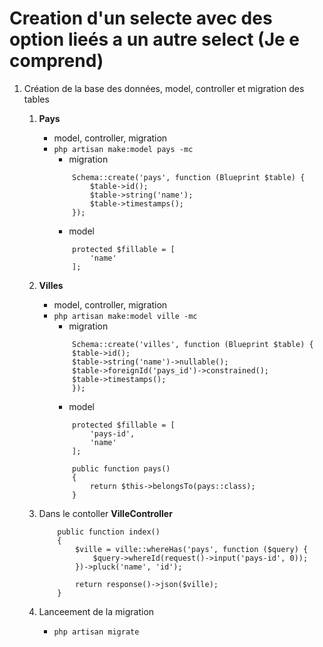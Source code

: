 # Creation d'un selecte avec des option lieés a un autre select (Je e comprend)

1. Création de la base des données, model, controller et migration des tables 
    1. **Pays**
        - model, controller, migration 
        - `php artisan make:model pays -mc`
            - migration 
            ```
                Schema::create('pays', function (Blueprint $table) {
                    $table->id();
                    $table->string('name');
                    $table->timestamps();
                });
            ```
            - model
            ```
                protected $fillable = [
                    'name'
                ];
            ```

    2. **Villes** 
        - model, controller, migration 
        - `php artisan make:model ville -mc`
            - migration
            ```
                Schema::create('villes', function (Blueprint $table) {
                $table->id();
                $table->string('name')->nullable();
                $table->foreignId('pays_id')->constrained();
                $table->timestamps();
                });
            ```
            - model
            ```
                protected $fillable = [
                    'pays-id',
                    'name'
                ];

                public function pays()
                {
                    return $this->belongsTo(pays::class);
                }
            ```
    3. Dans le contoller **VilleController**
        ```
            public function index()
            {
                $ville = ville::whereHas('pays', function ($query) {
                    $query->whereId(request()->input('pays-id', 0));
                })->pluck('name', 'id');

                return response()->json($ville);
            }
        ``` 
    4. Lanceement de la migration
        - `php artisan migrate`